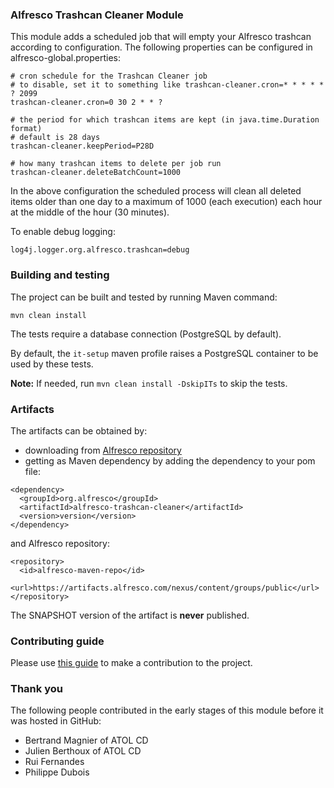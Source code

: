 ### Alfresco Trashcan Cleaner Module
This module adds a scheduled job that will empty your Alfresco trashcan according to configuration. The following properties can be configured in alfresco-global.properties:

~~~
# cron schedule for the Trashcan Cleaner job
# to disable, set it to something like trashcan-cleaner.cron=* * * * * ? 2099
trashcan-cleaner.cron=0 30 2 * * ?

# the period for which trashcan items are kept (in java.time.Duration format)
# default is 28 days
trashcan-cleaner.keepPeriod=P28D

# how many trashcan items to delete per job run
trashcan-cleaner.deleteBatchCount=1000
~~~

In the above configuration the scheduled process will clean all deleted items older than one day to a maximum of 1000 (each execution) each hour at the middle of the hour (30 minutes).

To enable debug logging:

~~~
log4j.logger.org.alfresco.trashcan=debug
~~~
### Building and testing
The project can be built and tested by running Maven command:
~~~
mvn clean install
~~~
The tests require a database connection (PostgreSQL by default).

By default, the `it-setup` maven profile raises a PostgreSQL container to be used by these tests.

**Note:** If needed, run `mvn clean install -DskipITs` to skip the tests.

### Artifacts
The artifacts can be obtained by:
* downloading from [Alfresco repository](https://artifacts.alfresco.com/nexus/content/groups/public)
* getting as Maven dependency by adding the dependency to your pom file:
~~~
<dependency>
  <groupId>org.alfresco</groupId>
  <artifactId>alfresco-trashcan-cleaner</artifactId>
  <version>version</version>
</dependency>
~~~
and Alfresco repository:
~~~
<repository>
  <id>alfresco-maven-repo</id>
  <url>https://artifacts.alfresco.com/nexus/content/groups/public</url>
</repository>
~~~
The SNAPSHOT version of the artifact is **never** published.

### Contributing guide
Please use [this guide](CONTRIBUTING.md) to make a contribution to the project.

### Thank you
The following people contributed in the early stages of this module before it was hosted in GitHub:

* Bertrand Magnier of ATOL CD
* Julien Berthoux of ATOL CD
* Rui Fernandes
* Philippe Dubois
